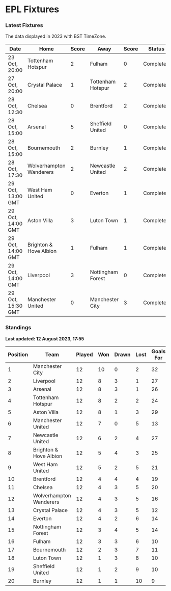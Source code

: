 # EPL Fixtures

### Latest Fixtures

The data displayed in 2023 with BST TimeZone.

<!-- START_TABLE -->
| Date | Home | Score | Away | Score | Status |
|-------------|--------|--------------|--------|--------------|--------|
| 23 Oct, 20:00 | Tottenham Hotspur | 2 | Fulham | 0 | Completed |
| 27 Oct, 20:00 | Crystal Palace | 1 | Tottenham Hotspur | 2 | Completed |
| 28 Oct, 12:30 | Chelsea | 0 | Brentford | 2 | Completed |
| 28 Oct, 15:00 | Arsenal | 5 | Sheffield United | 0 | Completed |
| 28 Oct, 15:00 | Bournemouth | 2 | Burnley | 1 | Completed |
| 28 Oct, 17:30 | Wolverhampton Wanderers | 2 | Newcastle United | 2 | Completed |
| 29 Oct, 13:00 GMT | West Ham United | 0 | Everton | 1 | Completed |
| 29 Oct, 14:00 GMT | Aston Villa | 3 | Luton Town | 1 | Completed |
| 29 Oct, 14:00 GMT | Brighton & Hove Albion | 1 | Fulham | 1 | Completed |
| 29 Oct, 14:00 GMT | Liverpool | 3 | Nottingham Forest | 0 | Completed |
| 29 Oct, 15:30 GMT | Manchester United | 0 | Manchester City | 3 | Completed |
<!-- END_TABLE -->

### Standings

**Last updated: 12 August 2023, 17:55**

<!-- START_STANDINGS -->
| Position | Team | Played | Won | Drawn | Lost | Goals For | Goals Against | Goal Difference | Points |
|----------|------|--------|-----|-------|------|-----------|---------------|-----------------|--------|
| 1 | Manchester City | 12 | 10 | 0 | 2 | 32 | 11 | 21 | 30 |
| 2 | Liverpool | 12 | 8 | 3 | 1 | 27 | 10 | 17 | 27 |
| 3 | Arsenal | 12 | 8 | 3 | 1 | 26 | 10 | 16 | 27 |
| 4 | Tottenham Hotspur | 12 | 8 | 2 | 2 | 24 | 15 | 9 | 26 |
| 5 | Aston Villa | 12 | 8 | 1 | 3 | 29 | 17 | 12 | 25 |
| 6 | Manchester United | 12 | 7 | 0 | 5 | 13 | 16 | -3 | 21 |
| 7 | Newcastle United | 12 | 6 | 2 | 4 | 27 | 13 | 14 | 20 |
| 8 | Brighton & Hove Albion | 12 | 5 | 4 | 3 | 25 | 21 | 4 | 19 |
| 9 | West Ham United | 12 | 5 | 2 | 5 | 21 | 22 | -1 | 17 |
| 10 | Brentford | 12 | 4 | 4 | 4 | 19 | 17 | 2 | 16 |
| 11 | Chelsea | 12 | 4 | 3 | 5 | 20 | 16 | 4 | 15 |
| 12 | Wolverhampton Wanderers | 12 | 4 | 3 | 5 | 16 | 20 | -4 | 15 |
| 13 | Crystal Palace | 12 | 4 | 3 | 5 | 12 | 16 | -4 | 15 |
| 14 | Everton | 12 | 4 | 2 | 6 | 14 | 17 | -3 | 14 |
| 15 | Nottingham Forest | 12 | 3 | 4 | 5 | 14 | 18 | -4 | 13 |
| 16 | Fulham | 12 | 3 | 3 | 6 | 10 | 20 | -10 | 12 |
| 17 | Bournemouth | 12 | 2 | 3 | 7 | 11 | 27 | -16 | 9 |
| 18 | Luton Town | 12 | 1 | 3 | 8 | 10 | 22 | -12 | 6 |
| 19 | Sheffield United | 12 | 1 | 2 | 9 | 10 | 31 | -21 | 5 |
| 20 | Burnley | 12 | 1 | 1 | 10 | 9 | 30 | -21 | 4 |
<!-- END_STANDINGS -->
